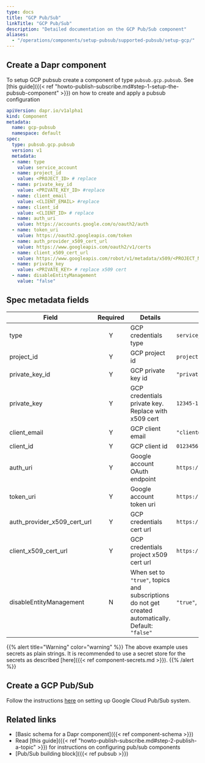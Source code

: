 ```yaml
---
type: docs
title: "GCP Pub/Sub"
linkTitle: "GCP Pub/Sub"
description: "Detailed documentation on the GCP Pub/Sub component"
aliases: 
  - "/operations/components/setup-pubsub/supported-pubsub/setup-gcp/"
---
```


## Create a Dapr component

To setup GCP pubsub create a component of type `pubsub.gcp.pubsub`. See [this guide]({{< ref "howto-publish-subscribe.md#step-1-setup-the-pubsub-component" >}}) on how to create and apply a pubsub configuration

```yaml
apiVersion: dapr.io/v1alpha1
kind: Component
metadata:
  name: gcp-pubsub
  namespace: default
spec:
  type: pubsub.gcp.pubsub
  version: v1
  metadata:
  - name: type
    value: service_account
  - name: project_id
    value: <PROJECT_ID> # replace
  - name: private_key_id
    value: <PRIVATE_KEY_ID> #replace
  - name: client_email
    value: <CLIENT_EMAIL> #replace
  - name: client_id
    value: <CLIENT_ID> # replace
  - name: auth_uri
    value: https://accounts.google.com/o/oauth2/auth
  - name: token_uri
    value: https://oauth2.googleapis.com/token
  - name: auth_provider_x509_cert_url
    value: https://www.googleapis.com/oauth2/v1/certs
  - name: client_x509_cert_url
    value: https://www.googleapis.com/robot/v1/metadata/x509/<PROJECT_NAME>.iam.gserviceaccount.com #replace PROJECT_NAME
  - name: private_key
    value: <PRIVATE_KEY> # replace x509 cert  
  - name: disableEntityManagement
    value: "false"
```

## Spec metadata fields

| Field              | Required | Details | Example |
|--------------------|:--------:|---------|---------|
| type           | Y | GCP credentials type  | `service_account`
| project_id     | Y | GCP project id| `projectId`
| private_key_id | Y | GCP private key id | `"privateKeyId"`
| private_key    | Y | GCP credentials private key. Replace with x509 cert | `12345-12345`
| client_email   | Y | GCP client email  | `"client@email.com"`
| client_id      | Y |  GCP client id | `0123456789-0123456789`
| auth_uri       | Y | Google account OAuth endpoint | `https://accounts.google.com/o/oauth2/auth`
| token_uri      | Y | Google account token uri | `https://oauth2.googleapis.com/token`
| auth_provider_x509_cert_url | Y | GCP credentials cert url | `https://www.googleapis.com/oauth2/v1/certs`
| client_x509_cert_url | Y | GCP credentials project x509 cert url | `https://www.googleapis.com/robot/v1/metadata/x509/<PROJECT_NAME>.iam.gserviceaccount.com`
| disableEntityManagement | N | When set to `"true"`, topics and subscriptions do not get created automatically. Default: `"false"` | `"true"`, `"false"`

{{% alert title="Warning" color="warning" %}}
The above example uses secrets as plain strings. It is recommended to use a secret store for the secrets as described [here]({{< ref component-secrets.md >}}).
{{% /alert %}}

## Create a GCP Pub/Sub

Follow the instructions [here](https://cloud.google.com/pubsub/docs/quickstart-console) on setting up Google Cloud Pub/Sub system.

## Related links
- [Basic schema for a Dapr component]({{< ref component-schema >}})
- Read [this guide]({{< ref "howto-publish-subscribe.md#step-2-publish-a-topic" >}}) for instructions on configuring pub/sub components
- [Pub/Sub building block]({{< ref pubsub >}})